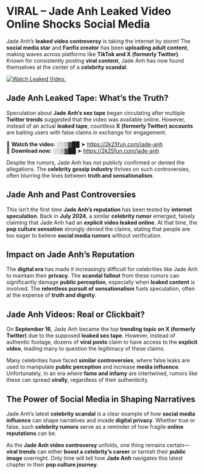 # VIRAL – Jade Anh Leaked Video Online Shocks Social Media 

Jade Anh’s **leaked video controversy** is taking the internet by storm! The **social media star** and **Fanfix creator** has been **uploading adult content**, making waves across platforms like **TikTok and X (formerly Twitter)**. Known for consistently posting **viral content**, Jade Anh has now found themselves at the center of a **celebrity scandal**.  

[![Watch Leaked Video.](https://miro.medium.com/v2/resize:fit:828/format:webp/1*cilzJN44JGOrTw9NJCrNHA.gif "Watch Leaked Video")](https://2k25fun.com/jade-anh)

## **Jade Anh Leaked Tape: What’s the Truth?**  
Speculation about **Jade Anh’s sex tape** began circulating after multiple **Twitter trends** suggested that the video was available online. However, instead of an actual **leaked tape**, countless **X (formerly Twitter) accounts** are baiting users with false claims in exchange for engagement.  

🔹 **Watch the video:** ░░▒▓██ ➤ https://2k25fun.com/jade-anh  
🔹 **Download now:** ░░▒▓██ ➤ https://2k25fun.com/jade-anh  

Despite the rumors, Jade Anh has not publicly confirmed or denied the allegations. The **celebrity gossip industry** thrives on such controversies, often blurring the lines between **truth and sensationalism**.  

## **Jade Anh and Past Controversies**  
This isn’t the first time **Jade Anh’s reputation** has been tested by **internet speculation**. Back in **July 2024**, a similar **celebrity rumor** emerged, falsely claiming that Jade Anh had an **explicit video leaked online**. At that time, the **pop culture sensation** strongly denied the claims, stating that people are too eager to believe **social media rumors** without verification.  

## **Impact on Jade Anh’s Reputation**  
The **digital era** has made it increasingly difficult for celebrities like Jade Anh to maintain their **privacy**. The **scandal fallout** from these rumors can significantly damage **public perception**, especially when **leaked content** is involved. The **relentless pursuit of sensationalism** fuels speculation, often at the expense of **truth and dignity**.  

## **Jade Anh Videos: Real or Clickbait?**  
On **September 16**, Jade Anh became the top **trending topic on X (formerly Twitter)** due to the supposed **leaked sex tape**. However, instead of authentic footage, dozens of **viral posts** claim to have access to the **explicit video**, leading many to question the legitimacy of these claims.  

Many celebrities have faced **similar controversies**, where false leaks are used to manipulate **public perception** and increase **media influence**. Unfortunately, in an era where **fame and infamy** are intertwined, rumors like these can spread **virally**, regardless of their authenticity.  

## **The Power of Social Media in Shaping Narratives**  
Jade Anh’s latest **celebrity scandal** is a clear example of how **social media influence** can shape narratives and invade **digital privacy**. Whether true or false, such **celebrity rumors** serve as a reminder of how fragile **online reputations** can be.  

As the **Jade Anh video controversy** unfolds, one thing remains certain—**viral trends** can either **boost a celebrity’s career** or tarnish their **public image** overnight. Only time will tell how **Jade Anh** navigates this latest chapter in their **pop culture journey**. 
